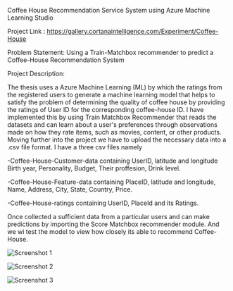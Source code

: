 Coffee House Recommendation Service System using Azure Machine Learning Studio

Project Link : https://gallery.cortanaintelligence.com/Experiment/Coffee-House

Problem Statement: 
Using a Train-Matchbox recommender to predict a Coffee-House Recommendation System

Project Description:

The thesis uses a Azure Machine Learning (ML) by which the ratings from the registered users to generate a machine learning model that helps to satisfy the problem of determining the quality of coffee house by providing the ratings of User ID for the corresponding coffee-house ID. I have implemented this by using Train Matchbox Recommender that reads the datasets and  can learn about a user's preferences through observations made on how they rate items, such as movies, content, or other products.
Moving further into the project we have to upload the necessary data into a .csv file format. 
I have a three csv files namely 

-Coffee-House-Customer-data containing UserID, latitude and longitude Birth year, Personality, Budget, Their proffesion, Drink level.

-Coffee-House-Feature-data containing PlaceID, latitude and longitude, Name, Address, City, State, Country, Price.

-Coffee-House-ratings containing UserID, PlaceId and its Ratings.

Once collected a sufficient data from a particular users and can make predictions by importing the Score Matchbox recommender module. And we wi test the model to view how closely its able to recommend Coffee-House.

![Screenshot 1](https://user-images.githubusercontent.com/89642526/152094081-df409c33-d8cf-4ec7-b2ae-1b85f43dbf48.png)

![Screenshot 2](https://user-images.githubusercontent.com/89642526/152094671-4e6734b1-87b4-4d73-961d-3fc165a9a02d.png)

![Screenshot 3](https://user-images.githubusercontent.com/89642526/152094871-9c1882f7-4387-4462-8f6a-609a18b8dccd.png)

